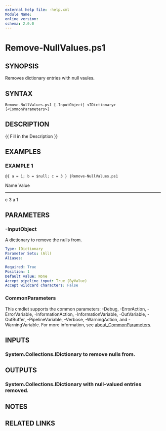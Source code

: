 ```yaml
---
external help file: -help.xml
Module Name:
online version:
schema: 2.0.0
---
```


# Remove-NullValues.ps1

## SYNOPSIS
Removes dictionary entries with null vaules.

## SYNTAX

```
Remove-NullValues.ps1 [-InputObject] <IDictionary> [<CommonParameters>]
```

## DESCRIPTION
{{ Fill in the Description }}

## EXAMPLES

### EXAMPLE 1
```
@{ a = 1; b = $null; c = 3 } |Remove-NullValues.ps1
```

Name                           Value
----                           -----
c                              3
a                              1

## PARAMETERS

### -InputObject
A dictionary to remove the nulls from.

```yaml
Type: IDictionary
Parameter Sets: (All)
Aliases:

Required: True
Position: 1
Default value: None
Accept pipeline input: True (ByValue)
Accept wildcard characters: False
```

### CommonParameters
This cmdlet supports the common parameters: -Debug, -ErrorAction, -ErrorVariable, -InformationAction, -InformationVariable, -OutVariable, -OutBuffer, -PipelineVariable, -Verbose, -WarningAction, and -WarningVariable. For more information, see [about_CommonParameters](http://go.microsoft.com/fwlink/?LinkID=113216).

## INPUTS

### System.Collections.IDictionary to remove nulls from.
## OUTPUTS

### System.Collections.IDictionary with null-valued entries removed.
## NOTES

## RELATED LINKS
